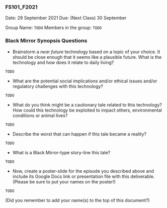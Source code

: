 ### FS101_F2021
Date: 29 September 2021
Due: (Next Class) 30 September

Group Name: `TODO`
Members in the group: `TODO`


### Black Mirror Synopsis Questions

 - Brainstorm a _near future_ technology based on a topic of your choice. It should be close enough that it seems like a plausible future. What is the technology and how does it relate to daily living?

 `TODO`

 - What are the potential social implications and/or ethical issues and/or regulatory challenges with this technology?

 `TODO`

 - What do you think might be a cautionary tale related to this technology? How could this technology be exploited to impact others, environmental conditions or animal lives?

 `TODO`

 - Describe the worst that can happen if this tale became a reality?

 `TODO`

 - What is a Black Mirror-type story-line this tale?

 `TODO`

 - Now, create a poster-slide for the episode you described above and include its Google Docs link or presentation file with this deliverable. (Please be sure to put your names on the poster!)

 `TODO`

(Did you remember to add your name(s) to the top of this document?)
